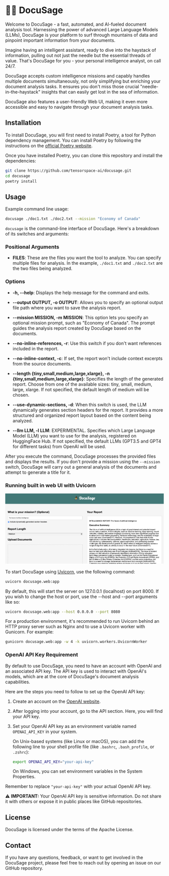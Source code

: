 # 🧙‍♂️ DocuSage

Welcome to DocuSage - a fast, automated, and AI-fueled document analysis tool. Harnessing the power of advanced Large Language Models (LLMs), DocuSage is your platform to surf through mountains of data and pinpoint important information from your documents.

Imagine having an intelligent assistant, ready to dive into the haystack of information, pulling out not just the needle but the essential threads of value. That's DocuSage for you - your personal intelligence analyst, on call 24/7.

DocuSage accepts custom intelligence missions and capably handles multiple documents simultaneously, not only simplifying but enriching your document analysis tasks. It ensures you don't miss those crucial "needle-in-the-haystack" insights that can easily get lost in the sea of information.

DocuSage also features a user-friendly Web UI, making it even more accessible and easy to navigate through your document analysis tasks.

## Installation

To install DocuSage, you will first need to install Poetry, a tool for Python dependency management. You can install Poetry by following the instructions on the [official Poetry website](https://python-poetry.org/docs/).

Once you have installed Poetry, you can clone this repository and install the dependencies:

```bash
git clone https://github.com/tensorspace-ai/docusage.git
cd docusage
poetry install
```

## Usage

Example command line usage:

```bash
docusage ./doc1.txt ./doc2.txt --mission "Economy of Canada"
```

`docusage` is the command-line interface of DocuSage. Here's a breakdown of its switches and arguments:

### Positional Arguments

- **FILES**: These are the files you want the tool to analyze. You can specify multiple files for analysis. In the example, `./doc1.txt` and `./doc2.txt` are the two files being analyzed.

### Options

- **-h, --help**: Displays the help message for the command and exits.

- **--output OUTPUT, -o OUTPUT**: Allows you to specify an optional output file path where you want to save the analysis report.

- **--mission MISSION, -m MISSION**: This option lets you specify an optional mission prompt, such as "Economy of Canada". The prompt guides the analysis report created by DocuSage based on the documents.

- **--no-inline-references, -r**: Use this switch if you don't want references included in the report.

- **--no-inline-context, -c**: If set, the report won't include context excerpts from the source documents.

- **--length {tiny,small,medium,large,xlarge}, -n {tiny,small,medium,large,xlarge}**: Specifies the length of the generated report. Choose from one of the available sizes: tiny, small, medium, large, xlarge. If not specified, the default length of medium will be chosen.

- **--use-dynamic-sections, -d**: When this switch is used, the LLM dynamically generates section headers for the report. It provides a more structured and organized report layout based on the content being analyzed.

- **--llm LLM, -l LLM**: EXPERIMENTAL. Specifies which Large Language Model (LLM) you want to use for the analysis, registered on HuggingFace Hub. If not specified, the default LLMs (GPT3.5 and GPT4 for different tasks) from OpenAI will be used.

After you execute the command, DocuSage processes the provided files and displays the results. If you don't provide a mission using the `--mission` switch, DocuSage will carry out a general analysis of the documents and attempt to generate a title for it.

### Running built in web UI with Uvicorn

![Screenshot of DocuSage Usage](docusage_web.png)

To start DocuSage using [Uvicorn](https://www.uvicorn.org), use the following command:

```bash
uvicorn docusage.web:app
```

By default, this will start the server on 127.0.0.1 (localhost) on port 8000. If you wish to change the host or port, use the --host and --port arguments like so:

```bash
uvicorn docusage.web:app --host 0.0.0.0 --port 8080
```

For a production environment, it's recommended to run Uvicorn behind an HTTP proxy server such as Nginx and to use a Uvicorn worker with Gunicorn. For example:

```bash
gunicorn docusage.web:app -w 4 -k uvicorn.workers.UvicornWorker
```

### OpenAI API Key Requirement

By default to use DocuSage, you need to have an account with OpenAI and an associated API key. The API key is used to interact with OpenAI's models, which are at the core of DocuSage's document analysis capabilities.

Here are the steps you need to follow to set up the OpenAI API key:

1. Create an account on the [OpenAI website](https://platform.openai.com/signup/).

2. After logging into your account, go to the API section. Here, you will find your API key. 

3. Set your OpenAI API key as an environment variable named `OPENAI_API_KEY` in your system.

    On Unix-based systems (like Linux or macOS), you can add the following line to your shell profile file (like `.bashrc`, `.bash_profile`, or `.zshrc`):

    ```bash
    export OPENAI_API_KEY="your-api-key"
    ```

    On Windows, you can set environment variables in the System Properties.

Remember to replace `"your-api-key"` with your actual OpenAI API key.

⚠️ **IMPORTANT:** Your OpenAI API key is sensitive information. Do not share it with others or expose it in public places like GitHub repositories.

## License

DocuSage is licensed under the terms of the Apache License.

## Contact

If you have any questions, feedback, or want to get involved in the DocuSage project, please feel free to reach out by opening an issue on our GitHub repository.